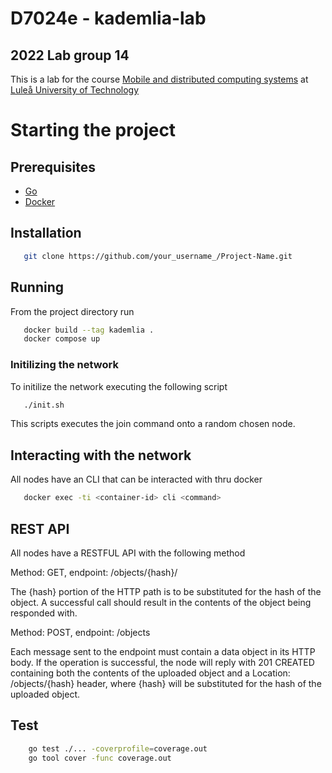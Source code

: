 # D7024e - kademlia-lab
## 2022 Lab group 14 
This is a lab for the course [Mobile and distributed computing systems](https://www.ltu.se/edu/course/D70/D7024E/D7024E-Mobila-och-distribuerade-datorsystem-1.67844) at [Luleå University of Technology](https://www.ltu.se/)

# Starting the project
## Prerequisites
* [Go](https://go.dev/)
* [Docker](https://www.docker.com/)

## Installation
```sh
   git clone https://github.com/your_username_/Project-Name.git
   ```
## Running
From the project directory run

```sh
   docker build --tag kademlia .
   docker compose up
   ```
### Initilizing the network
To initilize the network executing the following script
```sh
   ./init.sh
   ```
This scripts executes the join command onto a random chosen node.

## Interacting with the network
All nodes have an CLI that can be interacted with thru docker 
```sh
   docker exec -ti <container-id> cli <command>
   ```
## REST API
All nodes have a RESTFUL API with the following method

Method: GET, endpoint: /objects/{hash}/

The {hash} portion of the HTTP path is to be substituted for the hash of the object. A successful call should result in the contents of the object being responded with.

Method: POST, endpoint: /objects

Each message sent to the endpoint must contain a data object in its HTTP body. If the operation is successful, the node will reply with 201 CREATED containing both the contents of the uploaded object and a Location: /objects/{hash} header, where {hash} will be substituted for the hash of the uploaded object.

## Test
```sh
    go test ./... -coverprofile=coverage.out
    go tool cover -func coverage.out
   ```
